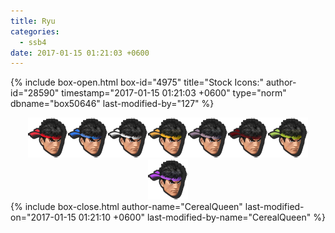 ```yaml
---
title: Ryu
categories:
  - ssb4
date: 2017-01-15 01:21:03 +0600
---
```

{% include box-open.html box-id="4975" title="Stock Icons:" author-id="28590" timestamp="2017-01-15 01:21:03 +0600" type="norm" dbname="box50646" last-modified-by="127" %}
<center><img src="Stock_1.png" /><img src="Stock_2.png" /><img src="Stock_3.png" /><img src="Stock_4.png" /><img src="Stock_5.png" /><img src="Stock_6.png" /><img src="Stock_7.png" /><img src="Stock_8.png" /></center>
{% include box-close.html author-name="CerealQueen" last-modified-on="2017-01-15 01:21:10 +0600" last-modified-by-name="CerealQueen" %}
